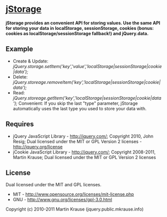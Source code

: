 <a name="README">[jStorage](https://github.com/martinkr/jStorage)</a>
=======
**jStorage provides an convenient API for storing values.
Use the same API for storing your data in localStorage, sessionStorage, cookies (bonus: cookies as localStorage/sessionStorage fallback!) and jQuery.data.**

## Example
* Create & Update: _jQuery.storage.setItem('key','value','localStorage|sessionStorage|cookie|data');_
* Delete: _jQuery.storeage.removeItem('key','localStorage|sessionStorage|cookie|data');_
* Read: _jQuery.storeage.getItem('key','localStorage|sessionStorage|cookie|data');_
Convenient: If you skip the last "type" parameter, jStorage automatically uses the last type you used to store your data with.

## Requires
 * jQuery JavaScript Library - http://jquery.com/; Copyright 2010, John Resig; Dual licensed under the MIT or GPL Version 2 licenses - http://jquery.org/license
 * jCookie JavaScript Library - http://jquery.com/; Copyright 2008-2011, Martin Krause; Dual licensed under the MIT or GPL Version 2 licenses

## License
Dual licensed under the MIT and GPL licenses.

* MIT - http://www.opensource.org/licenses/mit-license.php
* GNU - http://www.gnu.org/licenses/gpl-3.0.html

Copyright (c) 2010-2011 Martin Krause (jquery.public.mkrause.info)
